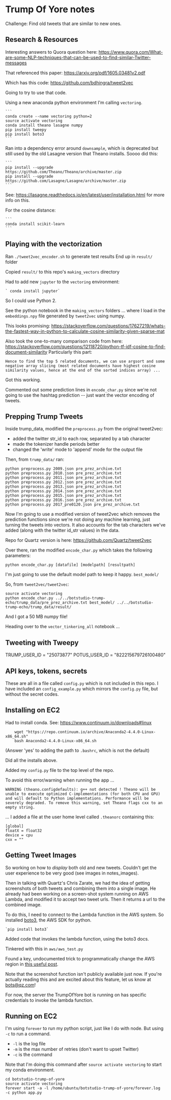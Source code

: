 # Trump Of Yore notes
  
Challenge: Find old tweets that are similar to new ones.

## Research & Resources

Interesting answers to Quora question here: https://www.quora.com/What-are-some-NLP-techniques-that-can-be-used-to-find-similar-Twitter-messages

That referenced this paper: 
https://arxiv.org/pdf/1605.03481v2.pdf

Which has this code:
https://github.com/bdhingra/tweet2vec

Going to try to use that code.

Using a new anaconda python environment I'm calling `vectoring`.

    ```
    conda create --name vectoring python=2
    source activate vectoring
    conda install theano lasagne numpy
    pip install tweepy
    pip install boto3
    ```

Ran into a dependency error around `downsample`, which is deprecated but still used by the old Lasagne version that Theano installs. Soooo did this:

    ```
    pip install --upgrade https://github.com/Theano/Theano/archive/master.zip
    pip install --upgrade https://github.com/Lasagne/Lasagne/archive/master.zip
    ```

See: https://lasagne.readthedocs.io/en/latest/user/installation.html for more info on this.

For the cosine distance:

    ```
    conda install scikit-learn
    ```


## Playing with the vectorization

Ran `./tweet2vec_encoder.sh` to generate test results
End up in `result/` folder

Copied `result/` to this repo's `making_vectors` directory 

Had to add new `jupyter` to the `vectoring` environment:

    ` conda install jupyter`
    
So I could use Python 2.

See the python notebook in the `making_vectors` folders ... where I load in the `embeddings.npy` file generated by `tweet2vec` using numpy.

This looks promising:
https://stackoverflow.com/questions/17627219/whats-the-fastest-way-in-python-to-calculate-cosine-similarity-given-sparse-mat


Also took the one-to-many comparison code from here: 
https://stackoverflow.com/questions/12118720/python-tf-idf-cosine-to-find-document-similarity
Particularly this part: 

    Hence to find the top 5 related documents, we can use argsort and some negative array slicing (most related documents have highest cosine similarity values, hence at the end of the sorted indices array) ...
    
Got this working.
    
Commented out some prediction lines in `encode_char.py` since we're not going to use the hashtag prediction -- just want the vector encoding of tweets.
    
## Prepping Trump Tweets

Inside trump_data, modified the `preprocess.py` from the original tweet2vec:

- added the twitter str_id to each row, separated by a tab character
- made the tokenizer handle periods better
- changed the 'write' mode to 'append' mode for the output file

Then, from `trump_data/` ran:

```
python preprocess.py 2009.json pre_prez_archive.txt
python preprocess.py 2010.json pre_prez_archive.txt
python preprocess.py 2011.json pre_prez_archive.txt
python preprocess.py 2012.json pre_prez_archive.txt
python preprocess.py 2013.json pre_prez_archive.txt
python preprocess.py 2014.json pre_prez_archive.txt
python preprocess.py 2015.json pre_prez_archive.txt
python preprocess.py 2016.json pre_prez_archive.txt
python preprocess.py 2017_pre0120.json pre_prez_archive.txt
```

Now I'm going to use a modified version of tweet2vec which removes the prediction functions since we're not doing any machine learning, just turning the tweets into vectors. It also accounts for the tab characters we've added (along with the twitter id_str values) in the data.

Repo for Quartz version is here: https://github.com/Quartz/tweet2vec

Over there, ran the modified `encode_char.py` which takes the following parameters:

`python encode_char.py [datafile] [modelpath] [resultpath]`

I'm just going to use the default model path to keep it happy. `best_model/`

So, from `tweet2vec/tweet2vec`:

```
source activate vectoring
python encode_char.py ../../botstudio-trump-echo/trump_data/pre_prez_archive.txt best_model/ ../../botstudio-trump-echo/trump_data/result/
```

And I got a 50 MB numpy file!

Heading over to the `vector_tinkering_all` notebook ...

## Tweeting with Tweepy

TRUMP_USER_ID = "25073877"
POTUS_USER_ID = "822215679726100480"

## API keys, tokens, secrets

These are all in a file called `config.py` which is not included in this repo. I have included an `config_example.py` which mirrors the `config.py` file, but without the secret codes.

## Installing on EC2

Had to install conda. See: https://www.continuum.io/downloads#linux

```
    wget "https://repo.continuum.io/archive/Anaconda2-4.4.0-Linux-x86_64.sh"
    bash Anaconda2-4.4.0-Linux-x86_64.sh
```

(Answer 'yes' to adding the path to `.bashrc`, which is not the default)

Did all the installs above.

Added my `config.py` file to the top level of the repo.

To avoid this error/warning when running the app ...

`WARNING (theano.configdefaults): g++ not detected ! Theano will be unable to execute optimized C-implementations (for both CPU and GPU) and will default to Python implementations. Performance will be severely degraded. To remove this warning, set Theano flags cxx to an empty string.`

... I added a file at the user home level called `.theanorc` containing this:

```
[global]
floatX = float32
device = cpu
cxx = ""
```

## Getting Tweet Images

So working on how to *display* both old and new tweets. Couldn't get the user experience to be very good (see images in notes_images).

Then in talking with Quartz's Chris Zarate, we had the idea of getting screenshots of both tweets and combining them into a single image. He already had been working on a screen-shot system running on AWS Lambda, and modified it to accept two tweet urls. Then it returns a url to the combined image.

To do this, I need to connect to the Lambda function in the AWS system. So installed [boto3](https://boto3.readthedocs.io/en/latest/guide/quickstart.html#installation), the AWS SDK for python.

    `pip install boto3`
    
Added code that invokes the lambda function, using the boto3 docs. 

Tinkered with this in `aws/aws_test.py`

Found a key, undocumented trick to programmatically change the AWS region in [this useful post](http://russell.ballestrini.net/setting-region-programmatically-in-boto3/).

Note that the screenshot function isn't publicly available just now. If you're actually reading this and are excited about this feature, let us know at bots@qz.com!

For now, the server the TrumpOfYore bot is running on has specific credentials to invoke the lambda function.

## Running on EC2

I'm using `forever` to run my python script, just like I do with node. But using `-c` to run a command.

- `-l` is the log file
-  `-m` is the max number of retries (don't want to upset Twitter)
- `-c` is the command

Note that I'm doing this command after `source activate vectoring` to start my conda environment.

```
cd botstudio-trump-of-yore
source activate vectoring
forever start -a -l /home/ubuntu/botstudio-trump-of-yore/forever.log  -c python app.py
```

